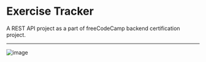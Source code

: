 # Exercise Tracker

A REST API project as a part of freeCodeCamp backend certification project.

---
![image](https://github.com/shemuelx/exercise-tracker/assets/72283796/9f0f8bd2-e314-444d-9477-e3a697f734a5)
